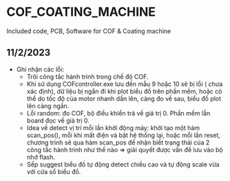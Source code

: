 # COF_COATING_MACHINE
Included code, PCB, Software for COF &amp; Coating machine

## 11/2/2023
- Ghi nhận các lỗi:
    - Trôi công tắc hành trình trong chế độ COF.
    - Khi sử dụng COFcontroller.exe lưu đến mẫu 9 hoặc 10 sẽ bị lỗi ( chưa xác định), dữ liệu bị ngắn đi khi plot biểu đồ trên phần mềm, hoặc có thể do tốc độ của motor nhanh dần lên, càng đo về sau, biểu đồ plot lên càng ngắn.
    - Lỗi random: đo COF, bộ điều khiển trả về giá trị 0. Phần mềm lẫn board đọc về giá trị 0.
    - Idea về detect vị trí mỗi lần khởi động máy: khởi tạo một hàm scan_pos(), mỗi khi mất điện và bật hệ thống lại, hoặc mỗi lần reset, chương trình sẽ qua hàm scan_pos để nhận biết trạng thái của 2 công tắc hành trình như thế nào => giải quyết được vấn đề lưu vào bộ nhớ flash.
    - Sếp suggest biểu đồ tự động detect chiều cao và tự động scale vừa với cửa sổ biểu đồ.
